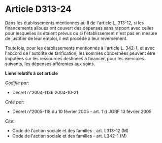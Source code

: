# Article D313-24

Dans les établissements mentionnés au II de l'article L. 313-12, si les financements alloués ont couvert des dépenses sans
rapport avec celles pour lesquelles ils étaient prévus ou si l'établissement n'est pas en mesure de justifier de leur emploi,
il est procédé à leur reversement.

Toutefois, pour les établissements mentionnés à l'article L. 342-1, et avec l'accord de l'autorité de tarification, les
sommes concernées peuvent être imputées sur les ressources destinées à financer, pour les exercices suivants, les dépenses
afférentes aux soins.

**Liens relatifs à cet article**

_Codifié par_:

  - Décret n°2004-1136 2004-10-21

_Créé par_:

  - Décret n°2005-118 du 10 février 2005 - art. 1 () JORF 13 février 2005

_Cite_:

  - Code de l'action sociale et des familles - art. L313-12 (M)
  - Code de l'action sociale et des familles - art. L342-1 (M)
